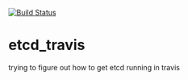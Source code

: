 [![Build Status](https://travis-ci.org/davidamitchell/etcd_travis.svg)](https://travis-ci.org/davidamitchell/etcd_travis)

# etcd_travis
trying to figure out how to get etcd running in travis
